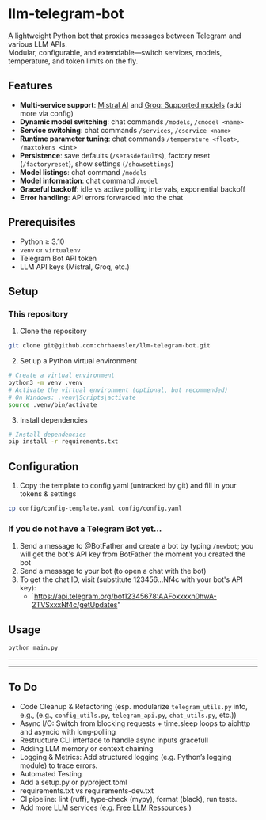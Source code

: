 # llm-telegram-bot

A lightweight Python bot that proxies messages between Telegram and various LLM APIs.  
Modular, configurable, and extendable—switch services, models, temperature, and token limits on the fly.

## Features

- **Multi‑service support**: [Mistral AI](https://docs.mistral.ai/getting-started/models/) and [Groq: Supported models](https://console.groq.com/docs/rate-limits) (add more via config)
- **Dynamic model switching**: chat commands `/models`, `/cmodel <name>`
- **Service switching**: chat commands `/services`, `/cservice <name>`
- **Runtime parameter tuning**: chat commands `/temperature <float>`, `/maxtokens <int>`
- **Persistence**: save defaults (`/setasdefaults`), factory reset (`/factoryreset`), show settings (`/showsettings`)
- **Model listings**: chat command `/models`
- **Model information**: chat command `/model`
- **Graceful backoff**: idle vs active polling intervals, exponential backoff
- **Error handling**: API errors forwarded into the chat

## Prerequisites

- Python ≥ 3.10
- `venv` or `virtualenv`
- Telegram Bot API token
- LLM API keys (Mistral, Groq, etc.)

## Setup

### This repository

1. Clone the repository

```bash
git clone git@github.com:chrhaeusler/llm-telegram-bot.git
```

2. Set up a Python virtual environment

```bash
# Create a virtual environment
python3 -m venv .venv
# Activate the virtual environment (optional, but recommended)
# On Windows: .venv\Scripts\activate
source .venv/bin/activate
```

3. Install dependencies

```bash
# Install dependencies
pip install -r requirements.txt
```

## Configuration

1. Copy the template to config.yaml (untracked by git) and fill in your tokens & settings

```bash
cp config/config-template.yaml config/config.yaml
```

### If you do not have a Telegram Bot yet...

1. Send a message to @BotFather and create a bot by typing `/newbot`; you will get the bot's API key from BotFather the moment you created the bot
2. Send a message to your bot (to open a chat with the bot)
3. To get the chat ID, visit (substitute 123456...Nf4c with your bot's API key):
   - `https://api.telegram.org/bot12345678:AAFoxxxxn0hwA-2TVSxxxNf4c/getUpdates"

## Usage

```bash
python main.py
```

---

---

## To Do

- Code Cleanup & Refactoring (esp. modularize `telegram_utils.py` into, e.g., (e.g., `config_utils.py`, `telegram_api.py`, `chat_utils.py`, etc.))
- Async I/O: Switch from blocking requests + time.sleep loops to aiohttp and asyncio with long‑polling
- Restructure CLI interface to handle async inputs gracefull
- Adding LLM memory or context chaining
- Logging & Metrics: Add structured logging (e.g. Python’s logging module) to trace errors.
- Automated Testing
- Add a setup.py or pyproject.toml
- requirements.txt vs requirements-dev.txt
- CI pipeline: lint (ruff), type‑check (mypy), format (black), run tests.
- Add more LLM services (e.g. [Free LLM Ressources ](https://github.com/cheahjs/free-llm-api-resources))
